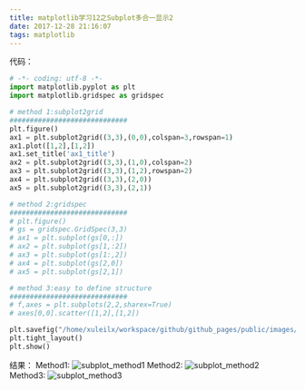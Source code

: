 ```yaml
---
title: matplotlib学习12之Subplot多合一显示2
date: 2017-12-28 21:16:07
tags: matplotlib
---
```

代码：
```python
# -*- coding: utf-8 -*-
import matplotlib.pyplot as plt
import matplotlib.gridspec as gridspec

# method 1:subplot2grid
#############################
plt.figure()
ax1 = plt.subplot2grid((3,3),(0,0),colspan=3,rowspan=1)
ax1.plot([1,2],[1,2])
ax1.set_title('ax1_title')
ax2 = plt.subplot2grid((3,3),(1,0),colspan=2)
ax3 = plt.subplot2grid((3,3),(1,2),rowspan=2)
ax4 = plt.subplot2grid((3,3),(2,0))
ax5 = plt.subplot2grid((3,3),(2,1))

# method 2:gridspec
#############################
# plt.figure()
# gs = gridspec.GridSpec(3,3)
# ax1 = plt.subplot(gs[0,:])
# ax2 = plt.subplot(gs[1,:2])
# ax3 = plt.subplot(gs[1:,2])
# ax4 = plt.subplot(gs[2,0])
# ax5 = plt.subplot(gs[2,1])

# method 3:easy to define structure
#############################
# f,axes = plt.subplots(2,2,sharex=True)
# axes[0,0].scatter([1,2],[1,2])

plt.savefig("/home/xuleilx/workspace/github/github_pages/public/images/subplot_method1.png")
plt.tight_layout()
plt.show()
```
结果：
Method1:
![subplot_method1](https://xuleilx.github.io/images/subplot_method1.png)
Method2:
![subplot_method2](https://xuleilx.github.io/images//subplot_method2.png)
Method3:
![subplot_method3](https://xuleilx.github.io/images/subplot_method3.png)
